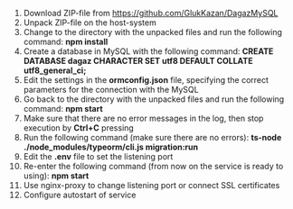 1. Download ZIP-file from https://github.com/GlukKazan/DagazMySQL
2. Unpack ZIP-file on the host-system
3. Change to the directory with the unpacked files and run the following command: <b>npm install</b>
4. Create a database in MySQL with the following command: <b>CREATE DATABASE dagaz CHARACTER SET utf8 DEFAULT COLLATE utf8_general_ci;</b>
5. Edit the settings in the <b>ormconfig.json</b> file, specifying the correct parameters for the connection with the MySQL
6. Go back to the directory with the unpacked files and run the following command: <b>npm start</b>
7. Make sure that there are no error messages in the log, then stop execution by <b>Ctrl+C</b> pressing
8. Run the following command (make sure there are no errors): <b>ts-node ./node_modules/typeorm/cli.js migration:run</b>
9. Edit the <b>.env</b> file to set the listening port
10. Re-enter the following command (from now on the service is ready to using): <b>npm start</b>
11. Use nginx-proxy to change listening port or connect SSL certificates
12. Configure autostart of service
